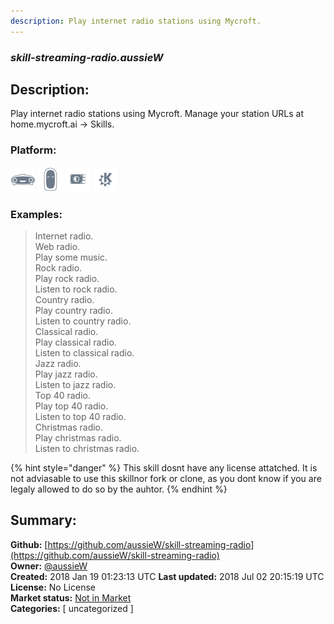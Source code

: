 ```yaml
---
description: Play internet radio stations using Mycroft.
---
```


### _skill-streaming-radio.aussieW_  
## Description:  
Play internet radio stations using Mycroft.
Manage your station URLs at home.mycroft.ai -> Skills.  
  
### Platform:  
 ![Mark I](../.gitbook/assets/mark-1-icon.png)  ![Mark II](../.gitbook/assets/mark-2-icon.png)  ![Picroft](../.gitbook/assets/picroft-icon.png)  ![plasmoid](../.gitbook/assets/kde.png)   
### Examples:  
> Internet radio.  
> Web radio.  
> Play some music.  
> Rock radio.  
> Play rock radio.  
> Listen to rock radio.  
> Country radio.  
> Play country radio.  
> Listen to country radio.  
> Classical radio.  
> Play classical radio.  
> Listen to classical radio.  
> Jazz radio.  
> Play jazz radio.  
> Listen to jazz radio.  
> Top 40 radio.  
> Play top 40 radio.  
> Listen to top 40 radio.  
> Christmas radio.  
> Play christmas radio.  
> Listen to christmas radio.  
  
{% hint style="danger" %}
This skill dosnt have any license attatched. It is not adviasable to use this skillnor fork or clone, as you dont know if you are legaly allowed to do so by the auhtor.
{% endhint %}
  
## Summary:  
**Github:** [https://github.com/aussieW/skill-streaming-radio](https://github.com/aussieW/skill-streaming-radio)  
**Owner:** [@aussieW](https://github.com/aussieW)  
**Created:** 2018 Jan 19 01:23:13 UTC  **Last updated:** 2018 Jul 02 20:15:19 UTC  
**License:** No License  
**Market status:** [Not in Market](https://market.mycroft.ai/skill/)  
**Categories:** [ uncategorized ]   
